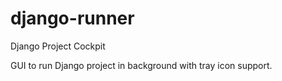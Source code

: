 # django-runner
Django Project Cockpit

GUI to run Django project in background with tray icon support.

